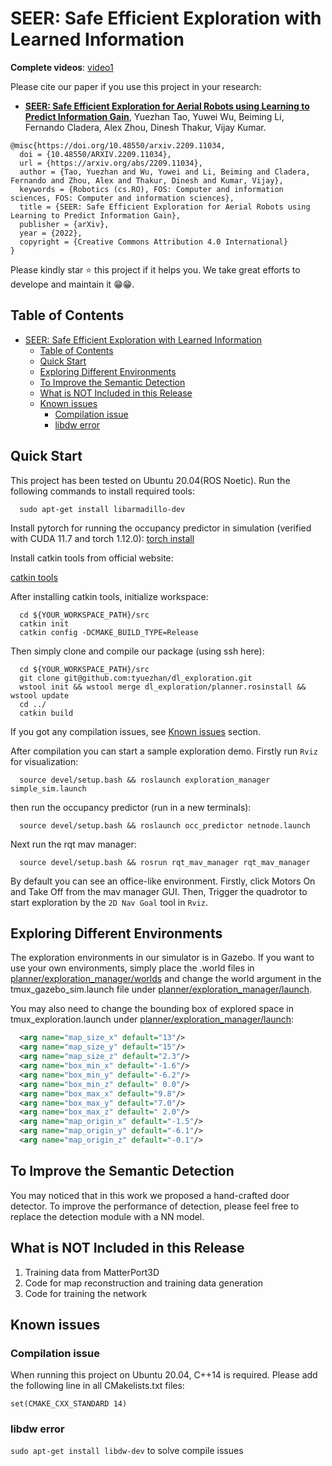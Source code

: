 # SEER: Safe Efficient Exploration with Learned Information


__Complete videos__: [video1](https://www.youtube.com/watch?v=5ZBkJmCKywg)


Please cite our paper if you use this project in your research:
- [__SEER: Safe Efficient Exploration for Aerial Robots using Learning to Predict Information Gain__](https://arxiv.org/abs/2209.11034), Yuezhan Tao, Yuwei Wu, Beiming Li, Fernando Cladera, Alex Zhou, Dinesh Thakur, Vijay Kumar.

```
@misc{https://doi.org/10.48550/arxiv.2209.11034,
  doi = {10.48550/ARXIV.2209.11034},
  url = {https://arxiv.org/abs/2209.11034},
  author = {Tao, Yuezhan and Wu, Yuwei and Li, Beiming and Cladera, Fernando and Zhou, Alex and Thakur, Dinesh and Kumar, Vijay},
  keywords = {Robotics (cs.RO), FOS: Computer and information sciences, FOS: Computer and information sciences},
  title = {SEER: Safe Efficient Exploration for Aerial Robots using Learning to Predict Information Gain},
  publisher = {arXiv},
  year = {2022},
  copyright = {Creative Commons Attribution 4.0 International}
}
```

Please kindly star :star: this project if it helps you. We take great efforts to develope and maintain it :grin::grin:.

## Table of Contents

- [SEER: Safe Efficient Exploration with Learned Information](#seer-safe-efficient-exploration-with-learned-information)
  - [Table of Contents](#table-of-contents)
  - [Quick Start](#quick-start)
  - [Exploring Different Environments](#exploring-different-environments)
  - [To Improve the Semantic Detection](#to-improve-the-semantic-detection)
  - [What is NOT Included in this Release](#what-is-not-included-in-this-release)
  - [Known issues](#known-issues)
    - [Compilation issue](#compilation-issue)
    - [libdw error](#libdw-error)

## Quick Start

This project has been tested on Ubuntu 20.04(ROS Noetic). Run the following commands to install required tools:

```
  sudo apt-get install libarmadillo-dev
```

Install pytorch for running the occupancy predictor in simulation (verified with CUDA 11.7 and torch 1.12.0):
[torch install](https://pytorch.org/get-started/locally/)

Install catkin tools from official website:

[catkin tools](https://catkin-tools.readthedocs.io/en/latest/installing.html)

After installing catkin tools, initialize workspace:

```
  cd ${YOUR_WORKSPACE_PATH}/src
  catkin init
  catkin config -DCMAKE_BUILD_TYPE=Release
```

Then simply clone and compile our package (using ssh here):

```
  cd ${YOUR_WORKSPACE_PATH}/src
  git clone git@github.com:tyuezhan/dl_exploration.git
  wstool init && wstool merge dl_exploration/planner.rosinstall && wstool update
  cd ../
  catkin build
```

If you got any compilation issues, see [Known issues](#known-issues) section.

After compilation you can start a sample exploration demo. Firstly run ```Rviz``` for visualization: 

```
  source devel/setup.bash && roslaunch exploration_manager simple_sim.launch
```
then run the occupancy predictor (run in a new terminals): 
```
  source devel/setup.bash && roslaunch occ_predictor netnode.launch
```
Next run the rqt mav manager:
```
  source devel/setup.bash && rosrun rqt_mav_manager rqt_mav_manager
```

By default you can see an office-like environment. Firstly, click Motors On and Take Off from the mav manager GUI. Then, Trigger the quadrotor to start exploration by the ```2D Nav Goal``` tool in ```Rviz```.

## Exploring Different Environments

The exploration environments in our simulator is in Gazebo. If you want to use your own environments, simply place the .world files in [planner/exploration_manager/worlds](planner/exploration_manager/worlds) and change the world argument in the tmux_gazebo_sim.launch file under [planner/exploration_manager/launch](planner/exploration_manager/launch).

You may also need to change the bounding box of explored space in tmux_exploration.launch under [planner/exploration_manager/launch](planner/exploration_manager/launch):

```xml
  <arg name="map_size_x" default="13"/>
  <arg name="map_size_y" default="15"/>
  <arg name="map_size_z" default="2.3"/>
  <arg name="box_min_x" default="-1.6"/>
  <arg name="box_min_y" default="-6.2"/>
  <arg name="box_min_z" default=" 0.0"/>
  <arg name="box_max_x" default="9.8"/>
  <arg name="box_max_y" default="7.0"/>
  <arg name="box_max_z" default=" 2.0"/>
  <arg name="map_origin_x" default="-1.5"/>
  <arg name="map_origin_y" default="-6.1"/>
  <arg name="map_origin_z" default="-0.1"/>
```

## To Improve the Semantic Detection
You may noticed that in this work we proposed a hand-crafted door detector. To improve the performance of detection, please feel free to replace the detection module with a NN model.

## What is NOT Included in this Release
1. Training data from MatterPort3D
2. Code for map reconstruction and training data generation 
3. Code for training the network

## Known issues

### Compilation issue

When running this project on Ubuntu 20.04, C++14 is required. Please add the following line in all CMakelists.txt files:

```
set(CMAKE_CXX_STANDARD 14)
```

### libdw error
```sudo apt-get install libdw-dev``` to solve compile issues


